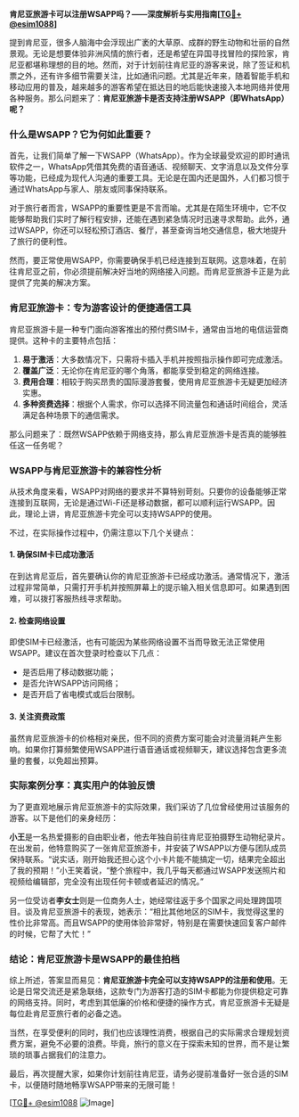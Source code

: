 **肯尼亚旅游卡可以注册WSAPP吗？——深度解析与实用指南[[TG💪+ @esim1088](https://t.me/s/esim1088)]**

提到肯尼亚，很多人脑海中会浮现出广袤的大草原、成群的野生动物和壮丽的自然景观。无论是想要体验非洲风情的旅行者，还是希望在异国寻找冒险的探险家，肯尼亚都堪称理想的目的地。然而，对于计划前往肯尼亚的游客来说，除了签证和机票之外，还有许多细节需要关注，比如通讯问题。尤其是近年来，随着智能手机和移动应用的普及，越来越多的游客希望在抵达目的地后能快速接入本地网络并使用各种服务。那么问题来了：**肯尼亚旅游卡是否支持注册WSAPP（即WhatsApp）呢？**

### 什么是WSAPP？它为何如此重要？

首先，让我们简单了解一下WSAPP（WhatsApp）。作为全球最受欢迎的即时通讯软件之一，WhatsApp凭借其免费的语音通话、视频聊天、文字消息以及文件分享等功能，已经成为现代人沟通的重要工具。无论是在国内还是国外，人们都习惯于通过WhatsApp与家人、朋友或同事保持联系。

对于旅行者而言，WSAPP的重要性更是不言而喻。尤其是在陌生环境中，它不仅能够帮助我们实时了解行程安排，还能在遇到紧急情况时迅速寻求帮助。此外，通过WSAPP，你还可以轻松预订酒店、餐厅，甚至查询当地交通信息，极大地提升了旅行的便利性。

然而，要正常使用WSAPP，你需要确保手机已经连接到互联网。这意味着，在前往肯尼亚之前，你必须提前解决好当地的网络接入问题。而肯尼亚旅游卡正是为此提供了完美的解决方案。

### 肯尼亚旅游卡：专为游客设计的便捷通信工具

肯尼亚旅游卡是一种专门面向游客推出的预付费SIM卡，通常由当地的电信运营商提供。这种卡的主要特点包括：

1. **易于激活**：大多数情况下，只需将卡插入手机并按照指示操作即可完成激活。
2. **覆盖广泛**：无论你在肯尼亚的哪个角落，都能享受到稳定的网络连接。
3. **费用合理**：相较于购买昂贵的国际漫游套餐，使用肯尼亚旅游卡无疑更加经济实惠。
4. **多种资费选择**：根据个人需求，你可以选择不同流量包和通话时间组合，灵活满足各种场景下的通信需求。

那么问题来了：既然WSAPP依赖于网络支持，那么肯尼亚旅游卡是否真的能够胜任这一任务呢？

### WSAPP与肯尼亚旅游卡的兼容性分析

从技术角度来看，WSAPP对网络的要求并不算特别苛刻。只要你的设备能够正常连接到互联网，无论是通过Wi-Fi还是移动数据，都可以顺利运行WSAPP。因此，理论上讲，肯尼亚旅游卡完全可以支持WSAPP的使用。

不过，在实际操作过程中，仍需注意以下几个关键点：

#### 1. 确保SIM卡已成功激活
在到达肯尼亚后，首先要确认你的肯尼亚旅游卡已经成功激活。通常情况下，激活过程非常简单，只需打开手机并按照屏幕上的提示输入相关信息即可。如果遇到困难，可以拨打客服热线寻求帮助。

#### 2. 检查网络设置
即使SIM卡已经激活，也有可能因为某些网络设置不当而导致无法正常使用WSAPP。建议在首次登录时检查以下几点：
- 是否启用了移动数据功能；
- 是否允许WSAPP访问网络；
- 是否开启了省电模式或后台限制。

#### 3. 关注资费政策
虽然肯尼亚旅游卡的价格相对亲民，但不同的资费方案可能会对流量消耗产生影响。如果你打算频繁使用WSAPP进行语音通话或视频聊天，建议选择包含更多流量的套餐，以免超出预算。

### 实际案例分享：真实用户的体验反馈

为了更直观地展示肯尼亚旅游卡的实际效果，我们采访了几位曾经使用过该服务的游客。以下是他们的亲身经历：

**小王**是一名热爱摄影的自由职业者，他去年独自前往肯尼亚拍摄野生动物纪录片。在出发前，他特意购买了一张肯尼亚旅游卡，并安装了WSAPP以方便与团队成员保持联系。“说实话，刚开始我还担心这个小卡片能不能搞定一切，结果完全超出了我的预期！”小王笑着说，“整个旅程中，我几乎每天都通过WSAPP发送照片和视频给编辑部，完全没有出现任何卡顿或者延迟的情况。”

另一位受访者**李女士**则是一位商务人士，她经常往返于多个国家之间处理跨国项目。谈及肯尼亚旅游卡的表现，她表示：“相比其他地区的SIM卡，我觉得这里的性价比非常高。而且WSAPP的使用体验非常好，特别是在需要快速回复客户邮件的时候，它帮了大忙！”

### 结论：肯尼亚旅游卡是WSAPP的最佳拍档

综上所述，答案显而易见：**肯尼亚旅游卡完全可以支持WSAPP的注册和使用**。无论是日常交流还是紧急联络，这款专门为游客打造的SIM卡都能为你提供稳定可靠的网络支持。同时，考虑到其低廉的价格和便捷的操作方式，肯尼亚旅游卡无疑是每位赴肯尼亚旅行者的必备之选。

当然，在享受便利的同时，我们也应该理性消费，根据自己的实际需求合理规划资费方案，避免不必要的浪费。毕竟，旅行的意义在于探索未知的世界，而不是让繁琐的琐事占据我们的注意力。

最后，再次提醒大家，如果你计划前往肯尼亚，请务必提前准备好一张合适的SIM卡，以便随时随地畅享WSAPP带来的无限可能！

[[TG💪+ @esim1088](https://t.me/s/esim1088) ![Image](https://i.postimg.cc/4NQfJmqS/Snipaste-2025-05-13-00-14-12.png)]